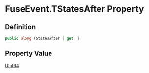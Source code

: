 # FuseEvent.TStatesAfter Property
## Definition

```c#
public ulong TStatesAfter { get; }
```

## Property Value

[UInt64](https://learn.microsoft.com/en-gb/dotnet/api/System.UInt64)
